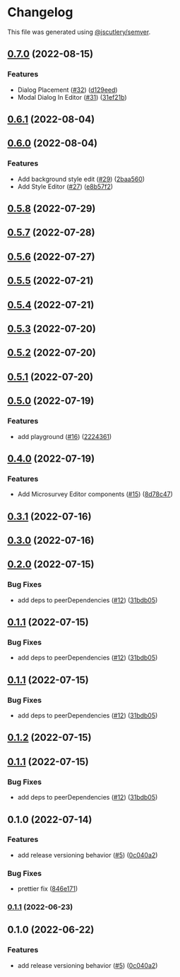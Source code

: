# Changelog

This file was generated using [@jscutlery/semver](https://github.com/jscutlery/semver).

## [0.7.0](https://github.com/Samelogic/microsurveys/compare/react-microsurveys-editor-0.6.1...react-microsurveys-editor-0.7.0) (2022-08-15)


### Features

* Dialog Placement ([#32](https://github.com/Samelogic/microsurveys/issues/32)) ([d129eed](https://github.com/Samelogic/microsurveys/commit/d129eed4958dfd8ff33c2f3e0f15e46103246494))
* Modal Dialog In Editor ([#31](https://github.com/Samelogic/microsurveys/issues/31)) ([31ef21b](https://github.com/Samelogic/microsurveys/commit/31ef21b892fbab85f029f24a507466595ae7dc34))

## [0.6.1](https://github.com/Samelogic/microsurveys/compare/react-microsurveys-editor-0.6.0...react-microsurveys-editor-0.6.1) (2022-08-04)

## [0.6.0](https://github.com/Samelogic/microsurveys/compare/react-microsurveys-editor-0.5.8...react-microsurveys-editor-0.6.0) (2022-08-04)

### Features

- Add background style edit ([#29](https://github.com/Samelogic/microsurveys/issues/29)) ([2baa560](https://github.com/Samelogic/microsurveys/commit/2baa560b2788df9298115c4fba0e4bbdacb84b7a))
- Add Style Editor ([#27](https://github.com/Samelogic/microsurveys/issues/27)) ([e8b57f2](https://github.com/Samelogic/microsurveys/commit/e8b57f23275f4d4544e28d768b6e2a5323b42e8d))

## [0.5.8](https://github.com/Samelogic/microsurveys/compare/react-microsurveys-editor-0.5.7...react-microsurveys-editor-0.5.8) (2022-07-29)

## [0.5.7](https://github.com/Samelogic/microsurveys/compare/react-microsurveys-editor-0.5.6...react-microsurveys-editor-0.5.7) (2022-07-28)

## [0.5.6](https://github.com/Samelogic/microsurveys/compare/react-microsurveys-editor-0.5.5...react-microsurveys-editor-0.5.6) (2022-07-27)

## [0.5.5](https://github.com/Samelogic/microsurveys/compare/react-microsurveys-editor-0.5.4...react-microsurveys-editor-0.5.5) (2022-07-21)

## [0.5.4](https://github.com/Samelogic/microsurveys/compare/react-microsurveys-editor-0.5.3...react-microsurveys-editor-0.5.4) (2022-07-21)

## [0.5.3](https://github.com/Samelogic/microsurveys/compare/react-microsurveys-editor-0.5.2...react-microsurveys-editor-0.5.3) (2022-07-20)

## [0.5.2](https://github.com/Samelogic/microsurveys/compare/react-microsurveys-editor-0.5.1...react-microsurveys-editor-0.5.2) (2022-07-20)

## [0.5.1](https://github.com/Samelogic/microsurveys/compare/react-microsurveys-editor-0.5.0...react-microsurveys-editor-0.5.1) (2022-07-20)

## [0.5.0](https://github.com/Samelogic/microsurveys/compare/react-microsurveys-editor-0.4.0...react-microsurveys-editor-0.5.0) (2022-07-19)

### Features

- add playground ([#16](https://github.com/Samelogic/microsurveys/issues/16)) ([2224361](https://github.com/Samelogic/microsurveys/commit/2224361fdeb09fbc8f41226b6f07c8c12d09dd95))

## [0.4.0](https://github.com/Samelogic/microsurveys/compare/react-microsurveys-editor-0.3.1...react-microsurveys-editor-0.4.0) (2022-07-19)

### Features

- Add Microsurvey Editor components ([#15](https://github.com/Samelogic/microsurveys/issues/15)) ([8d78c47](https://github.com/Samelogic/microsurveys/commit/8d78c47a9c2cad7eae4fe1aa44ed27b57483cdab))

## [0.3.1](https://github.com/Samelogic/microsurveys/compare/react-microsurveys-editor-0.3.0...react-microsurveys-editor-0.3.1) (2022-07-16)

## [0.3.0](https://github.com/Samelogic/microsurveys/compare/react-microsurveys-editor-0.2.0...react-microsurveys-editor-0.3.0) (2022-07-16)

## [0.2.0](https://github.com/Samelogic/microsurveys/compare/react-microsurveys-editor-0.1.0...react-microsurveys-editor-0.2.0) (2022-07-15)

### Bug Fixes

- add deps to peerDependencies ([#12](https://github.com/Samelogic/microsurveys/issues/12)) ([31bdb05](https://github.com/Samelogic/microsurveys/commit/31bdb05076e25a2daab019dafdc6d5529ab6e293))

## [0.1.1](https://github.com/Samelogic/microsurveys/compare/react-microsurveys-editor-0.1.0...react-microsurveys-editor-0.1.1) (2022-07-15)

### Bug Fixes

- add deps to peerDependencies ([#12](https://github.com/Samelogic/microsurveys/issues/12)) ([31bdb05](https://github.com/Samelogic/microsurveys/commit/31bdb05076e25a2daab019dafdc6d5529ab6e293))

## [0.1.1](https://github.com/Samelogic/microsurveys/compare/react-microsurveys-editor-0.1.0...react-microsurveys-editor-0.1.1) (2022-07-15)

### Bug Fixes

- add deps to peerDependencies ([#12](https://github.com/Samelogic/microsurveys/issues/12)) ([31bdb05](https://github.com/Samelogic/microsurveys/commit/31bdb05076e25a2daab019dafdc6d5529ab6e293))

## [0.1.2](https://github.com/Samelogic/microsurveys/compare/react-microsurveys-editor-0.1.1...react-microsurveys-editor-0.1.2) (2022-07-15)

## [0.1.1](https://github.com/Samelogic/microsurveys/compare/react-microsurveys-editor-0.1.0...react-microsurveys-editor-0.1.1) (2022-07-15)

### Bug Fixes

- add deps to peerDependencies ([#12](https://github.com/Samelogic/microsurveys/issues/12)) ([31bdb05](https://github.com/Samelogic/microsurveys/commit/31bdb05076e25a2daab019dafdc6d5529ab6e293))

## 0.1.0 (2022-07-14)

### Features

- add release versioning behavior ([#5](https://github.com/Samelogic/microsurveys/issues/5)) ([0c040a2](https://github.com/Samelogic/microsurveys/commit/0c040a28f3c88f03e3c2d48bf1cc5ca0d0145d9a))

### Bug Fixes

- prettier fix ([846e171](https://github.com/Samelogic/microsurveys/commit/846e171a7e84b2bfbee81bf39d367149954df183))

### [0.1.1](https://github.com/Samelogic/microsurveys/compare/react-microsurveys-editor-0.1.0...react-microsurveys-editor-0.1.1) (2022-06-23)

## 0.1.0 (2022-06-22)

### Features

- add release versioning behavior ([#5](https://github.com/Samelogic/microsurveys/issues/5)) ([0c040a2](https://github.com/Samelogic/microsurveys/commit/0c040a28f3c88f03e3c2d48bf1cc5ca0d0145d9a))

